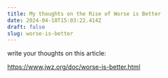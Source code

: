 ```yaml
---
title: My thoughts on the Rise of Worse is Better
date: 2024-04-18T15:03:22.414Z
draft: false
slug: worse-is-better
---
```

write your thoughts on this article:

https://www.jwz.org/doc/worse-is-better.html
